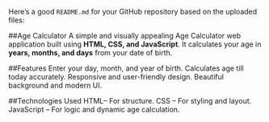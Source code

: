 Here’s a good `README.md` for your GitHub repository based on the uploaded files:

##Age Calculator
A simple and visually appealing Age Calculator web application built using **HTML, CSS, and JavaScript**.
It calculates your age in **years, months, and days** from your date of birth.

##Features
Enter your day, month, and year of birth.
Calculates age till today accurately.
Responsive and user-friendly design.
Beautiful background and modern UI.

##Technologies Used
HTML– For structure.
CSS – For styling and layout.
JavaScript – For logic and dynamic age calculation.






